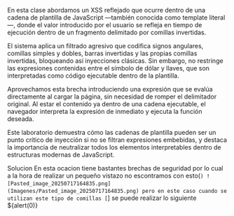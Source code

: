 En esta clase abordamos un XSS reflejado que ocurre dentro de una cadena de plantilla de JavaScript —también conocida como template literal—, donde el valor introducido por el usuario se refleja en tiempo de ejecución dentro de un fragmento delimitado por comillas invertidas.

El sistema aplica un filtrado agresivo que codifica signos angulares, comillas simples y dobles, barras invertidas y las propias comillas invertidas, bloqueando así inyecciones clásicas. Sin embargo, no restringe las expresiones contenidas entre el símbolo de dólar y llaves, que son interpretadas como código ejecutable dentro de la plantilla.

Aprovechamos esta brecha introduciendo una expresión que se evalúa directamente al cargar la página, sin necesidad de romper el delimitador original. Al estar el contenido ya dentro de una cadena ejecutable, el navegador interpreta la expresión de inmediato y ejecuta la función deseada.

Este laboratorio demuestra cómo las cadenas de plantilla pueden ser un punto crítico de inyección si no se filtran expresiones embebidas, y destaca la importancia de neutralizar todos los elementos interpretables dentro de estructuras modernas de JavaScript.

Solucion 
En esta ocacion tiene bastantes brechas de seguridad por lo cual a la hora de realizar un pequeño vistazo no escontramos con esto(`)
![Pasted_image_20250717164835.png](Imagenes/Pasted_image_20250717164835.png)
pero en este caso cuando se utilizan este tipo de comillas [`]
se puede realizar lo siguiente
${alert(0)}